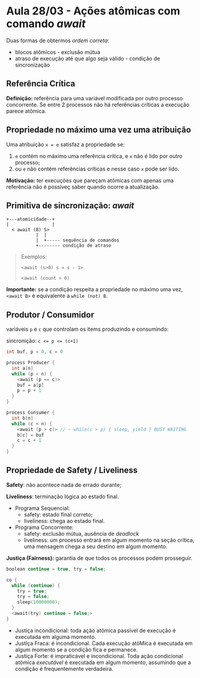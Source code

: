# Aula 28/03 - Ações atômicas com comando *await*

Duas formas de obtermos *ordem correta*:

* blocos atômicos - exclusão mútua
* atraso de execução até que algo seja válido - condição de sincronização

## Referência Crítica

**Definição:** referência para uma variável modificada por outro processo concorrente. Se entre 2 processos não há referências críticas a execução parece atômica.

## Propriedade no máximo uma vez uma atribuição

Uma atribuição `x = e` satisfaz a propriedade se:

1. `e` contém no máximo uma referência crítica, e `x` não é lido por outro processo;
2. ou `e` não contém referências críticas e nesse caso `x` pode ser lido.

**Motivação:** ter execuções que pareçam atômicas com apenas uma referência não é possíveç saber quando ocorre a atualização.

## Primitiva de sincronização: *await*

```
+---atomicidade--+
|                |
  < await (B) S>
           |  |
           |  +----- sequência de comandos
           +-------- condição de atraso
```

> Exemplos:
> 
> `<await (s>0) s = s - 1>`
> 
> `<await (count > 0)`

**Importante:** se a condição respeita a propriedade no máximo uma vez, `<await B>` é equivalente a `while (not) B`.

## Produtor / Consumidor

variáveis `p` e `c` que controlam os items produzindo e consumindo:

sincronição: `c <= p <= (c+1)`

``` C
int buf, p = 0, c = 0

process Producer {
  int a[n]
  while (p < n) {
    <await (p == c)>
    buf = a[p]
    p = p + 1
  }
}

process Consumer {
  int b[n]
  while (c < n) {
    <await (p > c)> // ~ while(c > p) { sleep, yield } BUSY WAITING
    b[c] = buf
    c = c + 1
  }
}
```

## Propriedade de Safety / Liveliness

**Safety**: não acontece nada de errado durante;

**Liveliness**: terminação lógica ao estado final.

* Programa Sequencial:
  * safety: estado final correto;
  * liveliness: chega ao estado final.
* Programa Concorrente:
  * safety: exclusão mútua, ausência de *deadlock*
  * liveliness: um processo entrará em algum momento na seção crítica, uma mensagem chega a seu destino em algum momento.

**Justiça (Fairness):** garantia de que todos os processos podem prosseguir.

``` C
boolean continue = true, try = false;

co {
  while (continue) {
    try = true;
    try = false;
    sleep(10000000);
  }
  <await(try) continue = false;>
}
```

* Justiça incondicional: toda ação atômica passível de execução é executada em alguma momento.
* Justiça Fraca: é incondicional. Cada execução atôMica é executada em algum momento se a condição fica e permanece.
* Justiça Forte: é impraticável e incondicional. Toda ação condicional atômica *executável* é executada em algum momento, assumindo que a condição é frequentemente verdadeira.
